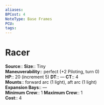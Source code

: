 ```yaml
---
aliases: 
BPCost: 4
NoteType: Base Frames
PCU: 
tags: 
---
```


# Racer

**Source**:: 
**Size**:: Tiny  
**Maneuverability**:: perfect (+2 Piloting, turn 0)  
**HP**:: 20 (increment 5)
**DT**:: —
**CT**:: 4  
**Mounts**:: forward arc (1 light), aft arc (1 light)  
**Expansion Bays**:: —  
**Minimum Crew**:: 1
**Maximum Crew**:: 1  
**Cost**:: 4
